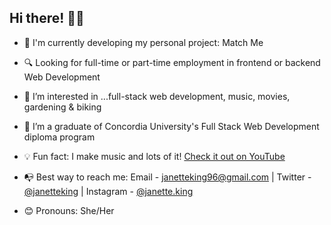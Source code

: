 ## Hi there! 👋🏽
* 👾 I'm currently developing my personal project: Match Me
 
* 🔍 Looking for full-time or part-time employment in frontend or backend Web Development
 
* 👀 I’m interested in ...full-stack web development, music, movies, gardening & biking

* 🌱 I’m a graduate of Concordia University's Full Stack Web Development diploma program
 
* 💡 Fun fact: I make music and lots of it! [Check it out on YouTube](https://youtu.be/WePRzklNc1c)
 
* 📭 Best way to reach me: Email - janetteking96@gmail.com | Twitter - [@janetteking](https://twitter.com/janetteking) | Instagram - [@janette.king](https://www.instagram.com/janette.king/)
 
* 😊 Pronouns: She/Her
 

<!---
Jae-Kae/Jae-Kae is a ✨ special ✨ repository because its `README.md` (this file) appears on your GitHub profile.
You can click the Preview link to take a look at your changes.
--->
